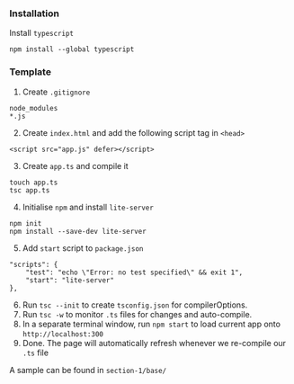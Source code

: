 ### Installation
Install `typescript`
```
npm install --global typescript
```

### Template
1. Create `.gitignore`
```
node_modules
*.js
```

2. Create `index.html` and add the following script tag in `<head>`
```
<script src="app.js" defer></script>
```

3. Create `app.ts` and compile it
```
touch app.ts
tsc app.ts
```

4. Initialise `npm` and install `lite-server`
```
npm init
npm install --save-dev lite-server
```

5. Add `start` script to `package.json`
```
"scripts": {
    "test": "echo \"Error: no test specified\" && exit 1",
    "start": "lite-server"
},
```

6. Run `tsc --init` to create `tsconfig.json` for compilerOptions.
7. Run `tsc -w` to monitor `.ts` files for changes and auto-compile.
9. In a separate terminal window, run `npm start` to load current app onto `http://localhost:300`
10. Done. The page will automatically refresh whenever we re-compile our `.ts` file

A sample can be found in `section-1/base/`